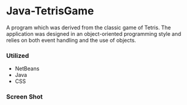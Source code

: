 # Java-TetrisGame

A program which was derived from the classic game of Tetris. The application was designed in an object-oriented programming style and relies on both event handling and the use of objects. 


### Utilized

- NetBeans 
- Java 
- CSS

### Screen Shot 
